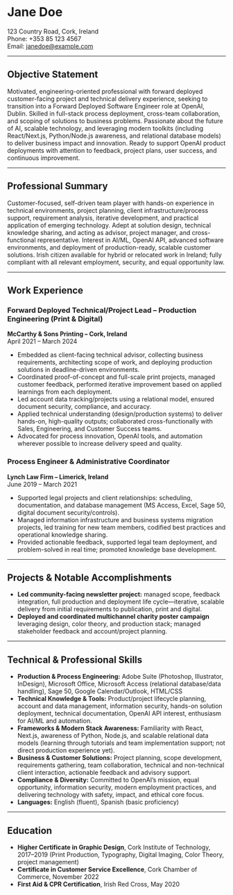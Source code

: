 # Jane Doe

123 Country Road, Cork, Ireland  
Phone: +353 85 123 4567  
Email: janedoe@example.com

---

## Objective Statement

Motivated, engineering-oriented professional with forward deployed customer-facing project and technical delivery experience, seeking to transition into a Forward Deployed Software Engineer role at OpenAI, Dublin. Skilled in full-stack process deployment, cross-team collaboration, and scoping of solutions to business problems. Passionate about the future of AI, scalable technology, and leveraging modern toolkits (including React/Next.js, Python/Node.js awareness, and relational database models) to deliver business impact and innovation. Ready to support OpenAI product deployments with attention to feedback, project plans, user success, and continuous improvement.

---

## Professional Summary

Customer-focused, self-driven team player with hands-on experience in technical environments, project planning, client infrastructure/process support, requirement analysis, iterative development, and practical application of emerging technology. Adept at solution design, technical knowledge sharing, and acting as advisor, project manager, and cross-functional representative. Interest in AI/ML, OpenAI API, advanced software environments, and deployment of production-ready, scalable customer solutions. Irish citizen available for hybrid or relocated work in Ireland; fully compliant with all relevant employment, security, and equal opportunity law.

---

## Work Experience

### Forward Deployed Technical/Project Lead – Production Engineering (Print & Digital)  
**McCarthy & Sons Printing – Cork, Ireland**  
April 2021 – March 2024

- Embedded as client-facing technical advisor, collecting business requirements, architecting scope of work, and deploying production solutions in deadline-driven environments.
- Coordinated proof-of-concept and full-scale print projects, managed customer feedback, performed iterative improvement based on applied learnings from each deployment.
- Led account data tracking/projects using a relational model, ensured document security, compliance, and accuracy.
- Applied technical understanding (design/production systems) to deliver hands-on, high-quality outputs; collaborated cross-functionally with Sales, Engineering, and Customer Success teams.
- Advocated for process innovation, OpenAI tools, and automation wherever possible to increase delivery speed and quality.

### Process Engineer & Administrative Coordinator  
**Lynch Law Firm – Limerick, Ireland**  
June 2019 – March 2021

- Supported legal projects and client relationships: scheduling, documentation, and database management (MS Access, Excel, Sage 50, digital document security/controls).
- Managed information infrastructure and business systems migration projects, led training for new team members, codified best practices and operational knowledge sharing.
- Provided actionable feedback, supported legal team deployment, and problem-solved in real time; promoted knowledge base development.

---

## Projects & Notable Accomplishments

- **Led community-facing newsletter project:** managed scope, feedback integration, full production and deployment life cycle—iterative, scalable delivery from initial requirements to publication, print and digital.
- **Deployed and coordinated multichannel charity poster campaign** leveraging design, color theory, and production stack; managed stakeholder feedback and account/project planning.

---

## Technical & Professional Skills

- **Production & Process Engineering:** Adobe Suite (Photoshop, Illustrator, InDesign), Microsoft Office, Microsoft Access (relational database/data handling), Sage 50, Google Calendar/Outlook, HTML/CSS
- **Technical Knowledge & Tools:** Product/project lifecycle planning, account and data management, information security, hands-on solution deployment, technical documentation, OpenAI API interest, enthusiasm for AI/ML and automation.
- **Frameworks & Modern Stack Awareness:** Familiarity with React, Next.js, awareness of Python, Node.js, and scalable relational data models (learning through tutorials and team implementation support; not direct production experience yet).
- **Business & Customer Solutions:** Project planning, scope development, requirements gathering, team collaboration, technical and non-technical client interaction, actionable feedback and advisory support.
- **Compliance & Diversity:** Committed to OpenAI’s mission, equal opportunity, information security, modern employment practices, and delivering technology with safety, impact, and ethical core focus.
- **Languages:** English (fluent), Spanish (basic proficiency)

---

## Education

- **Higher Certificate in Graphic Design**, Cork Institute of Technology, 2017–2019 (Print Production, Typography, Digital Imaging, Color Theory, project management)
- **Certificate in Customer Service Excellence**, Cork Chamber of Commerce, November 2022
- **First Aid & CPR Certification**, Irish Red Cross, May 2020
